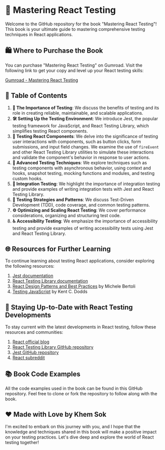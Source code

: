 # 📘 Mastering React Testing

Welcome to the GitHub repository for the book "Mastering React Testing"! This book is your ultimate guide to mastering comprehensive testing techniques in React applications.

## 🛍️ Where to Purchase the Book

You can purchase "Mastering React Testing" on Gumroad. Visit the following link to get your copy and level up your React testing skills:

[Gumroad - Mastering React Testing](https://khemsok97.gumroad.com/l/kyhpsj)

## 📖 Table of Contents

1. **🎯 The Importance of Testing**: We discuss the benefits of testing and its role in creating reliable, maintainable, and scalable applications.
2. **🛠️ Setting Up the Testing Environment**: We introduce Jest, the popular testing framework for JavaScript, and React Testing Library, which simplifies testing React components.
3. **🧪 Testing React Components**: We delve into the significance of testing user interactions with components, such as button clicks, form submissions, and input field changes. We examine the use of `fireEvent` and other React Testing Library utilities to simulate these interactions and validate the component's behavior in response to user actions.
4. **🚀 Advanced Testing Techniques**: We explore techniques such as testing components with asynchronous behavior, using context and hooks, snapshot testing, mocking functions and modules, and testing custom hooks.
5. **🔗 Integration Testing**: We highlight the importance of integration testing and provide examples of writing integration tests with Jest and React Testing Library.
6. **🌟 Testing Strategies and Patterns**: We discuss Test-Driven Development (TDD), code coverage, and common testing patterns.
7. **⚙️ Optimizing and Scaling React Testing**: We cover performance considerations, organizing and structuring test code.
8. **♿ Accessibility Testing**: We emphasize the importance of accessibility testing and provide examples of writing accessibility tests using Jest and React Testing Library.

## 🌐 Resources for Further Learning

To continue learning about testing React applications, consider exploring the following resources:

1. [Jest documentation](https://jestjs.io/docs/getting-started)
2. [React Testing Library documentation](https://testing-library.com/docs/react-testing-library/intro)
3. [React Design Patterns and Best Practices](https://www.oreilly.com/library/view/react-design-patterns/9781786464538/) by Michele Bertoli
4. [Testing JavaScript](https://testingjavascript.com/) by Kent C. Dodds

## 🌟 Staying Up-to-Date with React Testing Developments

To stay current with the latest developments in React testing, follow these resources and communities:

1. [React official blog](https://react.dev/blog)
2. [React Testing Library GitHub repository](https://github.com/testing-library/react-testing-library)
3. [Jest GitHub repository](https://github.com/facebook/jest)
4. [React subreddit](https://www.reddit.com/r/reactjs/)

## 📚 Book Code Examples

All the code examples used in the book can be found in this GitHub repository. Feel free to clone or fork the repository to follow along with the book.

## ❤️ Made with Love by Khem Sok

I'm excited to embark on this journey with you, and I hope that the knowledge and techniques shared in this book will make a positive impact on your testing practices. Let's dive deep and explore the world of React testing together!
